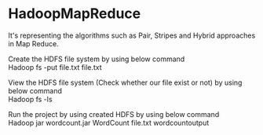 # HadoopMapReduce
It's representing the algorithms such as Pair, Stripes and Hybrid approaches in Map Reduce.


Create the HDFS file system by using below command<br>
	Hadoop fs -put file.txt file.txt
	
View the HDFS file system (Check whether our file exist or not) by using below command<br>
	Hadoop fs -ls
	
Run the project by using created HDFS by using below command<br>
	Hadoop jar wordcount.jar WordCount file.txt wordcountoutput
